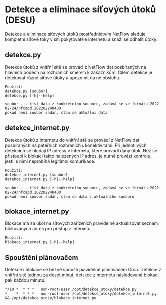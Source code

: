 # Detekce a eliminace síťových útoků (DESU)

Detekce a eliminace síťových útoků prostřednictvím NetFlow sleduje kompletní síťové toky v síti pokytovatele internetu a snaží se odhalit útoky.



## detekce.py

Detekce útoků z vnitřní sítě se provádí z NetFlow dat posbíraných na hlavních bodech na rozhraních směrem k zákazníkům.
Cílem detekce je detekovat různé síťové útoky a upozornit na ně obsluhu.

```
Použití:
detekce.py [soubor]
detekce.py [-h|--help]

soubor ... číst data z konkrétního souboru, zadává se ve formátu 2022-02-24/nfcapd.202202240400
pokud není soubor zadán, čtou se aktuální data
```



## detekce_internet.py

Detekce útoků z internetu do vnitřní sítě se provádí z NetFlow dat posbíraných na páteřních rozhraních s konektivitami. 
Při jednotlivých detekcích se hledají IP adresy v internetu, které provádí daný útok.
Než se přistoupí k blokaci takto nalezených IP adres, je nutné provézt kontrolu, jestli s nimi neprobíhá legitimní komunikace.

```
Použití:
detekce_internet.py [soubor]
detekce_internet.py [-h|--help]

soubor ... číst data z konkrétního souboru, zadává se ve formátu 2022-02-24/nfcapd.202202240400
pokud není soubor zadán, čtou se data z aktuálního souboru
```



## blokace_internet.py

Blokace má za úkol na síťových zařízeních pravidelně aktualizovat seznam blokovaných adres pro přístup z internetu.

```
Použití:
blokace_internet.py [-h|--help]
```



## Spouštění plánovačem

Detekce i blokace se běžně spouští pravidelně plánovačem Cron. Detekce z vnitřní sítě jednou za deset minut, detekce z internetu následovaná blokací pak každou minutu:

```
*/10 *  * * *   non-root-user /opt/detekce_utoky/detekce.py
*    *  * * *   non-root-user /opt/detekce_utoky/detekce_internet.py && /opt/detekce_utoky/blokace_internet.py
```
